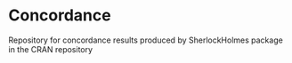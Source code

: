 # Concordance
Repository for concordance results produced by SherlockHolmes package in the CRAN repository
